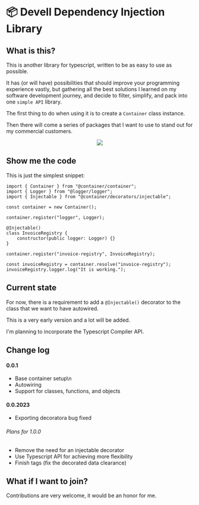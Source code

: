 # 📦 Devell Dependency Injection Library

## What is this?

This is another library for typescript, written to be as easy to use as possible.

It has (or will have) possibilities that should improve your programming experience vastly,
but gathering all the best solutions I learned on my software development journey, and decide
to filter, simplify, and pack into one `simple API` library.

The first thing to do when using it is to create a `Container` class instance.

Then there will come a series of packages that I want to use to stand out for my commercial
customers.

<p align="center">
    <img src="https://github.com/DevellSoftware/di/assets/1759853/43d2b4b4-f079-4f27-82ef-689e33f1b589">
</p>

## Show me the code

This is just the simplest snippet:

```
import { Container } from "@container/container";
import { Logger } from "@logger/logger";
import { Injectable } from "@container/decorators/injectable";

const container = new Container();

container.register("logger", Logger);

@Injectable()
class InvoiceRegistry {
    constructor(public logger: Logger) {}
}

container.register("invoice-registry", InvoiceRegistry);

const invoiceRegistry = container.resolve("invoice-registry");
invoiceRegistry.logger.log("It is working.");

```

## Current state

For now, there is a requirement to add a `@Injectable()` decorator to the class
that we want to have autowired.

This is a very early version and a lot will be added.

I'm planning to incorporate the Typescript Compiler API.

## Change log

#### 0.0.1

- Base container setup\n
- Autowiring
- Support for classes, functions, and objects

#### 0.0.2023

- Exporting decoratora bug fixed

###### Plans for 1.0.0

- Remove the need for an injectable decorator
- Use Typescript API for achieving more flexibility
- Finish tags (fix the decorated data clearance)

## What if I want to join?

Contributions are very welcome, it would be an honor for me.
